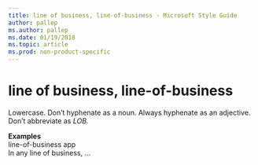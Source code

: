 ```yaml
---
title: line of business, line-of-business - Microsoft Style Guide
author: pallep
ms.author: pallep
ms.date: 01/19/2018
ms.topic: article
ms.prod: non-product-specific
---
```


# line of business, line-of-business

Lowercase. Don’t hyphenate as a noun. Always hyphenate as an adjective. Don’t abbreviate as *LOB.*

**Examples**  
line-of-business app   
In any line of business, …
